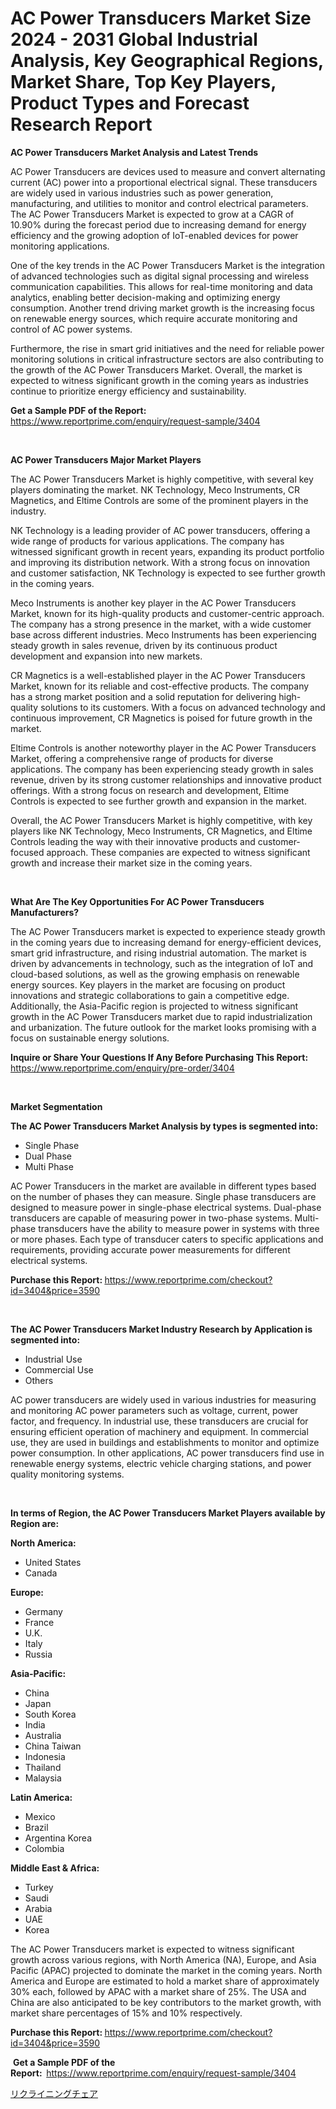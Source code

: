 <p><h1>AC Power Transducers Market Size 2024 - 2031 Global Industrial Analysis, Key Geographical Regions, Market Share, Top Key Players, Product Types and Forecast Research Report</h1></p><p><strong>AC Power Transducers Market Analysis and Latest Trends</strong></p>
<p><p>AC Power Transducers are devices used to measure and convert alternating current (AC) power into a proportional electrical signal. These transducers are widely used in various industries such as power generation, manufacturing, and utilities to monitor and control electrical parameters. The AC Power Transducers Market is expected to grow at a CAGR of 10.90% during the forecast period due to increasing demand for energy efficiency and the growing adoption of IoT-enabled devices for power monitoring applications.</p><p>One of the key trends in the AC Power Transducers Market is the integration of advanced technologies such as digital signal processing and wireless communication capabilities. This allows for real-time monitoring and data analytics, enabling better decision-making and optimizing energy consumption. Another trend driving market growth is the increasing focus on renewable energy sources, which require accurate monitoring and control of AC power systems.</p><p>Furthermore, the rise in smart grid initiatives and the need for reliable power monitoring solutions in critical infrastructure sectors are also contributing to the growth of the AC Power Transducers Market. Overall, the market is expected to witness significant growth in the coming years as industries continue to prioritize energy efficiency and sustainability.</p></p>
<p><strong>Get a Sample PDF of the Report:&nbsp;</strong> <a href="https://www.reportprime.com/enquiry/request-sample/3404">https://www.reportprime.com/enquiry/request-sample/3404</a></p>
<p>&nbsp;</p>
<p><strong>AC Power Transducers Major Market Players</strong></p>
<p><p>The AC Power Transducers Market is highly competitive, with several key players dominating the market. NK Technology, Meco Instruments, CR Magnetics, and Eltime Controls are some of the prominent players in the industry.</p><p>NK Technology is a leading provider of AC power transducers, offering a wide range of products for various applications. The company has witnessed significant growth in recent years, expanding its product portfolio and improving its distribution network. With a strong focus on innovation and customer satisfaction, NK Technology is expected to see further growth in the coming years.</p><p>Meco Instruments is another key player in the AC Power Transducers Market, known for its high-quality products and customer-centric approach. The company has a strong presence in the market, with a wide customer base across different industries. Meco Instruments has been experiencing steady growth in sales revenue, driven by its continuous product development and expansion into new markets.</p><p>CR Magnetics is a well-established player in the AC Power Transducers Market, known for its reliable and cost-effective products. The company has a strong market position and a solid reputation for delivering high-quality solutions to its customers. With a focus on advanced technology and continuous improvement, CR Magnetics is poised for future growth in the market.</p><p>Eltime Controls is another noteworthy player in the AC Power Transducers Market, offering a comprehensive range of products for diverse applications. The company has been experiencing steady growth in sales revenue, driven by its strong customer relationships and innovative product offerings. With a strong focus on research and development, Eltime Controls is expected to see further growth and expansion in the market.</p><p>Overall, the AC Power Transducers Market is highly competitive, with key players like NK Technology, Meco Instruments, CR Magnetics, and Eltime Controls leading the way with their innovative products and customer-focused approach. These companies are expected to witness significant growth and increase their market size in the coming years.</p></p>
<p>&nbsp;</p>
<p><strong>What Are The Key Opportunities For AC Power Transducers Manufacturers?</strong></p>
<p><p>The AC Power Transducers market is expected to experience steady growth in the coming years due to increasing demand for energy-efficient devices, smart grid infrastructure, and rising industrial automation. The market is driven by advancements in technology, such as the integration of IoT and cloud-based solutions, as well as the growing emphasis on renewable energy sources. Key players in the market are focusing on product innovations and strategic collaborations to gain a competitive edge. Additionally, the Asia-Pacific region is projected to witness significant growth in the AC Power Transducers market due to rapid industrialization and urbanization. The future outlook for the market looks promising with a focus on sustainable energy solutions.</p></p>
<p><strong>Inquire or Share Your Questions If Any Before Purchasing This Report:</strong> <a href="https://www.reportprime.com/enquiry/pre-order/3404">https://www.reportprime.com/enquiry/pre-order/3404</a></p>
<p>&nbsp;</p>
<p><strong>Market Segmentation</strong></p>
<p><strong>The AC Power Transducers Market Analysis by types is segmented into:</strong></p>
<p><ul><li>Single Phase</li><li>Dual Phase</li><li>Multi Phase</li></ul></p>
<p><p>AC Power Transducers in the market are available in different types based on the number of phases they can measure. Single phase transducers are designed to measure power in single-phase electrical systems. Dual-phase transducers are capable of measuring power in two-phase systems. Multi-phase transducers have the ability to measure power in systems with three or more phases. Each type of transducer caters to specific applications and requirements, providing accurate power measurements for different electrical systems.</p></p>
<p><strong>Purchase this Report:&nbsp;</strong><a href="https://www.reportprime.com/checkout?id=3404&price=3590">https://www.reportprime.com/checkout?id=3404&price=3590</a></p>
<p>&nbsp;</p>
<p><strong>The AC Power Transducers Market Industry Research by Application is segmented into:</strong></p>
<p><ul><li>Industrial Use</li><li>Commercial Use</li><li>Others</li></ul></p>
<p><p>AC power transducers are widely used in various industries for measuring and monitoring AC power parameters such as voltage, current, power factor, and frequency. In industrial use, these transducers are crucial for ensuring efficient operation of machinery and equipment. In commercial use, they are used in buildings and establishments to monitor and optimize power consumption. In other applications, AC power transducers find use in renewable energy systems, electric vehicle charging stations, and power quality monitoring systems.</p></p>
<p>&nbsp;</p>
<p><strong>In terms of Region, the AC Power Transducers Market Players available by Region are:</strong></p>
<p>
    <p> <strong> North America: </strong>
        <ul>
            <li>United States</li>
            <li>Canada</li>
        </ul>
        </p> 
    <p> <strong> Europe: </strong>
        <ul>
            <li>Germany</li>
            <li>France</li>
            <li>U.K.</li>
            <li>Italy</li>
            <li>Russia</li>
        </ul>
        </p> 
    <p> <strong> Asia-Pacific: </strong>
        <ul>
            <li>China</li>
            <li>Japan</li>
            <li>South Korea</li>
            <li>India</li>
            <li>Australia</li>
            <li>China Taiwan</li>
            <li>Indonesia</li>
            <li>Thailand</li>
            <li>Malaysia</li>
        </ul>
        </p> 
    <p> <strong> Latin America: </strong>
        <ul>
            <li>Mexico</li>
            <li>Brazil</li>
            <li>Argentina Korea</li>
            <li>Colombia</li>
        </ul>
        </p> 
    <p> <strong> Middle East & Africa: </strong>
        <ul>
            <li>Turkey</li>
            <li>Saudi</li>
            <li>Arabia</li>
            <li>UAE</li>
            <li>Korea</li>
        </ul>
    </p>
    </p>
<p><p>The AC Power Transducers market is expected to witness significant growth across various regions, with North America (NA), Europe, and Asia Pacific (APAC) projected to dominate the market in the coming years. North America and Europe are estimated to hold a market share of approximately 30% each, followed by APAC with a market share of 25%. The USA and China are also anticipated to be key contributors to the market growth, with market share percentages of 15% and 10% respectively.</p></p>
<p><strong>Purchase this Report: </strong><a href="https://www.reportprime.com/checkout?id=3404&price=3590">https://www.reportprime.com/checkout?id=3404&price=3590</a></p>
<p>&nbsp;<strong>Get a Sample PDF of the Report:&nbsp;&nbsp;</strong><a href="https://www.reportprime.com/enquiry/request-sample/3404">https://www.reportprime.com/enquiry/request-sample/3404</a></p>
<p><strong></strong></p>
<p><p><a href="https://github.com/oafhukehf4709715/Market-Research-Report-List-1/blob/main/625794114144.md">リクライニングチェア</a></p></p>